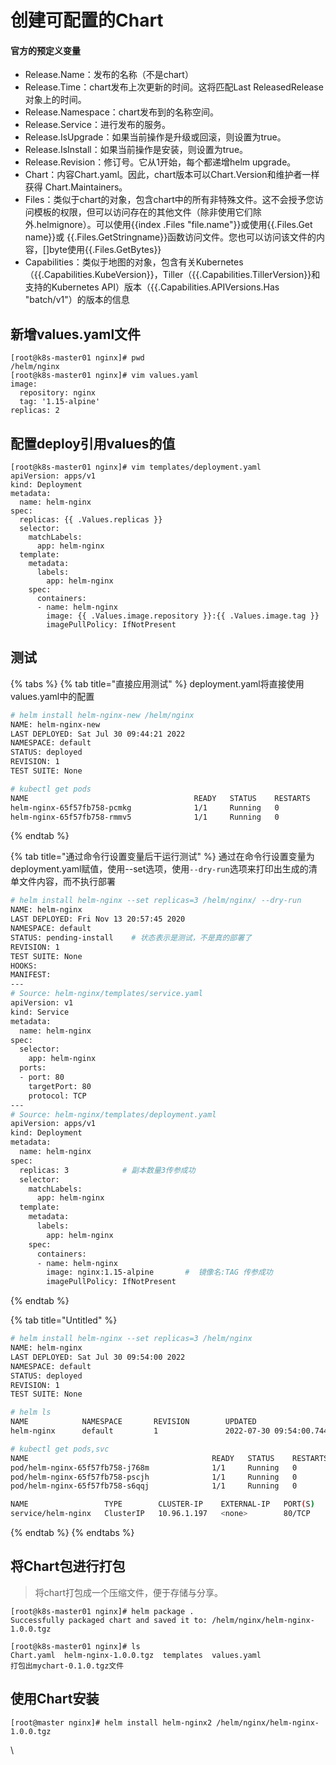 # 创建可配置的Chart

#### 官方的预定义变量

* Release.Name：发布的名称（不是chart）
* Release.Time：chart发布上次更新的时间。这将匹配Last ReleasedRelease对象上的时间。
* Release.Namespace：chart发布到的名称空间。
* Release.Service：进行发布的服务。
* Release.IsUpgrade：如果当前操作是升级或回滚，则设置为true。
* Release.IsInstall：如果当前操作是安装，则设置为true。
* Release.Revision：修订号。它从1开始，每个都递增helm upgrade。
* Chart：内容Chart.yaml。因此，chart版本可以Chart.Version和维护者一样获得 Chart.Maintainers。
* Files：类似于chart的对象，包含chart中的所有非特殊文件。这不会授予您访问模板的权限，但可以访问存在的其他文件（除非使用它们除外.helmignore）。可以使用\{{index .Files "file.name"\}}或使用\{{.Files.Get name\}}或 \{{.Files.GetStringname\}}函数访问文件。您也可以访问该文件的内容，\[]byte使用\{{.Files.GetBytes\}}
* Capabilities：类似于地图的对象，包含有关Kubernetes（\{{.Capabilities.KubeVersion\}}，Tiller（\{{.Capabilities.TillerVersion\}}和支持的Kubernetes API）版本（\{{.Capabilities.APIVersions.Has "batch/v1"）的版本的信息

## 新增values.yaml文件

```
[root@k8s-master01 nginx]# pwd
/helm/nginx
[root@k8s-master01 nginx]# vim values.yaml
image:
  repository: nginx
  tag: '1.15-alpine'
replicas: 2
```

## 配置deploy引用values的值

```
[root@k8s-master01 nginx]# vim templates/deployment.yaml
apiVersion: apps/v1
kind: Deployment
metadata:
  name: helm-nginx
spec:
  replicas: {{ .Values.replicas }}
  selector:
    matchLabels:
      app: helm-nginx
  template:
    metadata:
      labels:
        app: helm-nginx
    spec:
      containers:
      - name: helm-nginx
        image: {{ .Values.image.repository }}:{{ .Values.image.tag }}
        imagePullPolicy: IfNotPresent
```

## 测试

{% tabs %}
{% tab title="直接应用测试" %}
deployment.yaml将直接使用values.yaml中的配置

```bash
# helm install helm-nginx-new /helm/nginx
NAME: helm-nginx-new
LAST DEPLOYED: Sat Jul 30 09:44:21 2022
NAMESPACE: default
STATUS: deployed
REVISION: 1
TEST SUITE: None

# kubectl get pods
NAME                                     READY   STATUS    RESTARTS      AGE
helm-nginx-65f57fb758-pcmkg              1/1     Running   0             38s
helm-nginx-65f57fb758-rmmv5              1/1     Running   0             38s
```
{% endtab %}

{% tab title="通过命令行设置变量后干运行测试" %}
通过在命令行设置变量为deployment.yaml赋值，使用--set选项，使用`--dry-run`选项来打印出生成的清单文件内容，而不执行部署

```bash
# helm install helm-nginx --set replicas=3 /helm/nginx/ --dry-run
NAME: helm-nginx
LAST DEPLOYED: Fri Nov 13 20:57:45 2020
NAMESPACE: default
STATUS: pending-install    # 状态表示是测试，不是真的部署了
REVISION: 1
TEST SUITE: None
HOOKS:
MANIFEST:
---
# Source: helm-nginx/templates/service.yaml
apiVersion: v1
kind: Service
metadata:
  name: helm-nginx
spec:
  selector:
    app: helm-nginx
  ports:
  - port: 80
    targetPort: 80
    protocol: TCP
---
# Source: helm-nginx/templates/deployment.yaml
apiVersion: apps/v1
kind: Deployment
metadata:
  name: helm-nginx
spec:
  replicas: 3            # 副本数量3传参成功
  selector:
    matchLabels:
      app: helm-nginx
  template:
    metadata:
      labels:
        app: helm-nginx
    spec:
      containers:
      - name: helm-nginx
        image: nginx:1.15-alpine       #  镜像名:TAG 传参成功
        imagePullPolicy: IfNotPresent
```


{% endtab %}

{% tab title="Untitled" %}
```bash
# helm install helm-nginx --set replicas=3 /helm/nginx
NAME: helm-nginx
LAST DEPLOYED: Sat Jul 30 09:54:00 2022
NAMESPACE: default
STATUS: deployed
REVISION: 1
TEST SUITE: None

# helm ls
NAME            NAMESPACE       REVISION        UPDATED                                 STATUS          CHART                   APP VERSION
helm-nginx      default         1               2022-07-30 09:54:00.744748457 +0800 CST deployed        helm-nginx-1.0.0

# kubectl get pods,svc
NAME                                         READY   STATUS    RESTARTS      AGE
pod/helm-nginx-65f57fb758-j768m              1/1     Running   0             59s
pod/helm-nginx-65f57fb758-pscjh              1/1     Running   0             58s
pod/helm-nginx-65f57fb758-s6qqj              1/1     Running   0             58s

NAME                 TYPE        CLUSTER-IP    EXTERNAL-IP   PORT(S)   AGE
service/helm-nginx   ClusterIP   10.96.1.197   <none>        80/TCP    59s
```


{% endtab %}
{% endtabs %}

## 将Chart包进行打包

> 将chart打包成一个压缩文件，便于存储与分享。

```
[root@k8s-master01 nginx]# helm package .
Successfully packaged chart and saved it to: /helm/nginx/helm-nginx-1.0.0.tgz
```

```
[root@k8s-master01 nginx]# ls
Chart.yaml  helm-nginx-1.0.0.tgz  templates  values.yaml
打包出mychart-0.1.0.tgz文件
```

## 使用Chart安装

```
[root@master nginx]# helm install helm-nginx2 /helm/nginx/helm-nginx-1.0.0.tgz
```

\


